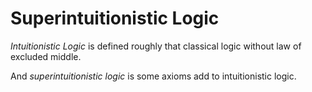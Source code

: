# Superintuitionistic Logic

_Intuitionistic Logic_ is defined roughly that classical logic without law of excluded middle.

And _superintuitionistic logic_ is some axioms add to intuitionistic logic.
